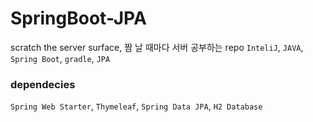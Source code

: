 # SpringBoot-JPA
scratch the server surface, 짬 날 때마다 서버 공부하는 repo
`InteliJ`, `JAVA`, `Spring Boot`, `gradle`, `JPA`

### dependecies
`Spring Web Starter`, `Thymeleaf`, `Spring Data JPA`, `H2 Database`
